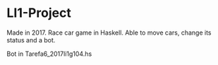 # LI1-Project
Made in 2017.
Race car game in Haskell. Able to move cars, change its status and a bot.

Bot in Tarefa6_2017li1g104.hs
